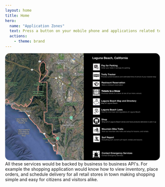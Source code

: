 ```yaml
---
layout: home
title: Home
hero:
  name: "Application Zones"
  text: Press a button on your mobile phone and applications related to that area will be displayed for launch.
  actions:
    - theme: brand
---
```


<img src="./laguna_beach.jpg" style="border-radius: 15px;"/>
<br/>
All these services would be backed by business to business API's. For example the shopping application would know how to view inventory, place orders, and schedule delivery for all retail stores in town making shopping simple and easy for citizens and visitors alike.
